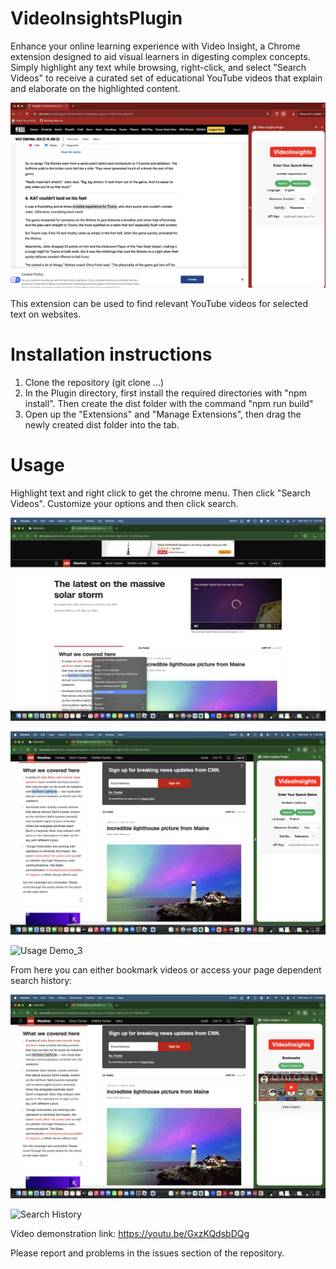 # VideoInsightsPlugin
Enhance your online learning experience with Video Insight, a Chrome extension designed to aid visual learners in digesting complex concepts. Simply highlight any text while browsing, right-click, and select "Search Videos" to receive a curated set of educational YouTube videos that explain and elaborate on the highlighted content.

![Extension Demo](https://github.com/JohnGuir/VideoInsightsPlugin/blob/main/images/extension_demo.png)


This extension can be used to find relevant YouTube videos for selected text on websites. 

# Installation instructions

1. Clone the repository (git clone ...)
2. In the Plugin directory, first install the required directories with "npm install". Then create the dist folder with the command "npm run build"
3. Open up the "Extensions" and "Manage Extensions", then drag the newly created dist folder into the tab.


# Usage

Highlight text and right click to get the chrome menu. Then click "Search Videos". Customize your options and then click search.

![Usage Demo_1](https://github.com/JohnGuir/VideoInsightsPlugin/blob/main/images/usage_p1.png)

![Usage Demo_2](https://github.com/JohnGuir/VideoInsightsPlugin/blob/main/images/usage_p2.png)

![Usage Demo_3](https://github.com/JohnGuir/VideoInsightsPlugin/blob/main/images/usage_p3.png)



From here you can either bookmark videos or access your page dependent search history:

![Bookmark](https://github.com/JohnGuir/VideoInsightsPlugin/blob/main/images/bookmark.png)

![Search History](https://github.com/JohnGuir/VideoInsightsPlugin/blob/main/images/search_history.png)


Video demonstration link: https://youtu.be/GxzKQdsbDQg


Please report and problems in the issues section of the repository. 

